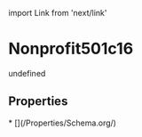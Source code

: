 import Link from 'next/link'
# Nonprofit501c16

undefined

## Properties

<Grid>
* [](/Properties/Schema.org/)

</Grid>

